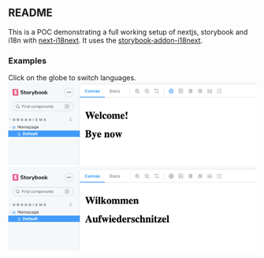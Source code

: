 
## README

This is a POC demonstrating a full working setup of nextjs, storybook and i18n with <a href="https://github.com/isaachinman/next-i18next">next-i18next</a>. It uses the <a href="https://www.npmjs.com/package/storybook-addon-i18next">storybook-addon-i18next</a>. 

### Examples
Click on the globe to switch languages.
<img src='./example_english.png'/>
<img src='./example_deutsch.png'/>

